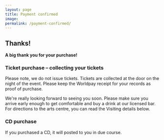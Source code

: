 ```yaml
---
layout: page
title: Payment confirmed
image:
permalink: /payment-confirmed/
---
```


## Thanks!

**A big thank you for your purchase!**

### Ticket purchase – collecting your tickets

Please note, we do not issue tickets. Tickets are collected at the door on the night of the event. Please keep the Worldpay receipt for your records as proof of purchase.

We're really looking forward to seeing you soon. Please make sure you arrive early enough to get comfortable and buy a drink at our licensed bar. For directions to the arts centre, you can read the Visiting details below.

### CD purchase

If you purchased a CD, it will posted to you in due course.
